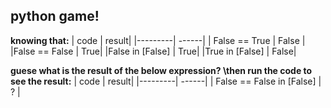 ## python game!

**knowing that:**
| code | result|
|---------| ------|
| False == True |   False |
|False == False	| True|
|False in [False] | True|
|True in [False]	| False|

**guese what is the result of the below expression? \\then run the code to see the result:**
| code | result|
|---------| ------|
| False == False in [False] |  ? |
